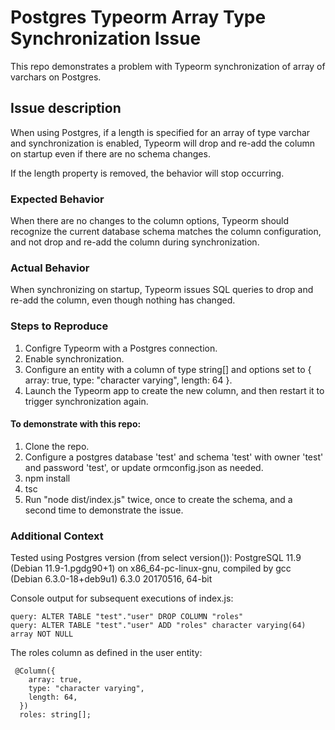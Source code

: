 # Postgres Typeorm Array Type Synchronization Issue
This repo demonstrates a problem with Typeorm synchronization of array of varchars on Postgres.

## Issue description
When using Postgres, if a length is specified for an array of type varchar and synchronization is enabled, Typeorm will drop and re-add the column on startup even if there are no schema changes. 

If the length property is removed, the behavior will stop occurring. 

### Expected Behavior
When there are no changes to the column options, Typeorm should recognize the current database schema matches the column configuration, and not drop and re-add the column during synchronization.

### Actual Behavior
When synchronizing on startup, Typeorm issues SQL queries to drop and re-add the column, even though nothing has changed.

### Steps to Reproduce
1. Configre Typeorm with a Postgres connection.
2. Enable synchronization.
3. Configure an entity with a column of type string[] and options set to { array: true, type: "character varying", length: 64 }.
4. Launch the Typeorm app to create the new column, and then restart it to trigger synchronization again.

#### To demonstrate with this repo:
1. Clone the repo.
2. Configure a postgres database 'test' and schema 'test' with owner 'test' and password 'test', or update ormconfig.json as needed.
3. npm install
4. tsc
5. Run "node dist/index.js" twice, once to create the schema, and a second time to demonstrate the issue.

### Additional Context
Tested using Postgres version (from select version()): PostgreSQL 11.9 (Debian 11.9-1.pgdg90+1) on x86_64-pc-linux-gnu, compiled by gcc (Debian 6.3.0-18+deb9u1) 6.3.0 20170516, 64-bit

Console output for subsequent executions of index.js:

```
query: ALTER TABLE "test"."user" DROP COLUMN "roles"
query: ALTER TABLE "test"."user" ADD "roles" character varying(64) array NOT NULL
```

The roles column as defined in the user entity: 

```
 @Column({
    array: true,
    type: "character varying",
    length: 64,
  })
  roles: string[];
```
